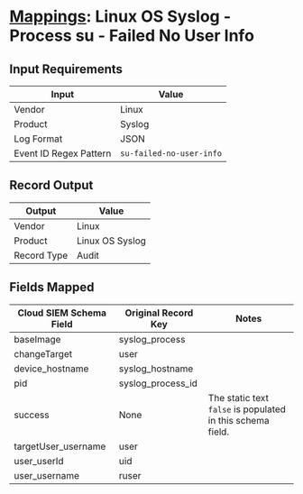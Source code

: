 # [Mappings](README.md): Linux OS Syslog - Process su - Failed No User Info

## Input Requirements

|Input|Value|
|-----|-----|
|Vendor|Linux|
|Product|Syslog|
|Log Format|JSON|
|Event ID Regex Pattern|`su-failed-no-user-info`|

## Record Output

|Output|Value|
|------|-----|
|Vendor|Linux|
|Product|Linux OS Syslog|
|Record Type|Audit|

## Fields Mapped

|Cloud SIEM Schema Field|Original Record Key|Notes|
|-----------------------|-------------------|-----|
|baseImage|syslog_process||
|changeTarget|user||
|device_hostname|syslog_hostname||
|pid|syslog_process_id||
|success|None|The static text `false` is populated in this schema field.|
|targetUser_username|user||
|user_userId|uid||
|user_username|ruser||

